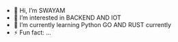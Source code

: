 - 👋 Hi, I’m SWAYAM
- 👀 I’m interested in BACKEND AND IOT 
- 🌱 I’m currently learning Python GO AND RUST currently 
- ⚡ Fun fact: ...

<!---
swayam2307/swayam2307 is a ✨ special ✨ repository because its `README.md` (this file) appears on your GitHub profile.
You can click the Preview link to take a look at your changes.
--->
